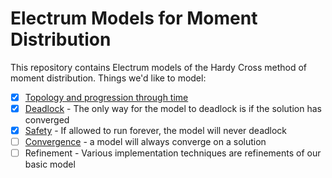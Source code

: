# Electrum Models for Moment Distribution

This repository contains Electrum models of the Hardy Cross method of moment distribution. Things we'd like to model:

- [x] [Topology and progression through time](hcm.ele)
- [x] [Deadlock](hcm-deadlock.ele) - The only way for the model to deadlock is if the solution has converged
- [x] [Safety](hcm-safety.ele) - If allowed to run forever, the model will never deadlock
- [ ] [Convergence](hcm-convergence.ele) - a model will always converge on a solution
- [ ] Refinement - Various implementation techniques are refinements of our basic model